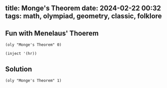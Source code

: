 title: Monge's Theorem
date: 2024-02-22 00:32
tags: math, olympiad, geometry, classic, folklore
---

## Fun with Menelaus' Thoerem

`(oly "Monge's Theorem" 0)`

`(inject '(hr))`

## Solution

`(oly "Monge's Theorem" 1)`

